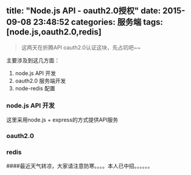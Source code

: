 title: "Node.js API - oauth2.0授权"
date: 2015-09-08 23:48:52
categories: 服务端
tags: [node.js,oauth2.0,redis]
---

>这两天在折腾API oauth2.0认证这块，先占坑吧~~

主要涉及到这几方面：
1. node.js API 开发
2. oauth2.0 服务端开发
3. node-redis 配置


### node.js API 开发
这里采用node.js + express的方式提供API服务

### oauth2.0

### redis



####最近天气转凉，大家请注意防寒。。。。本人已中招。。。。。。
